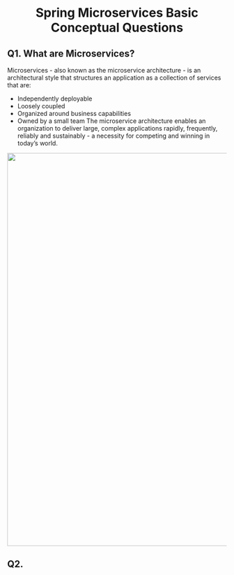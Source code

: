 <h1 align="center">
   Spring Microservices Basic Conceptual Questions
</h1>

## Q1. What are Microservices?
Microservices - also known as the microservice architecture - is an architectural style that structures an application as a collection of services that are:

- Independently deployable
- Loosely coupled
- Organized around business capabilities
- Owned by a small team
The microservice architecture enables an organization to deliver large, complex applications rapidly, frequently, reliably and sustainably - a necessity for competing and winning in today’s world.

<img src="Spring-Interview-Questions/Images/microservice.png" width="900">

## Q2. 
 

